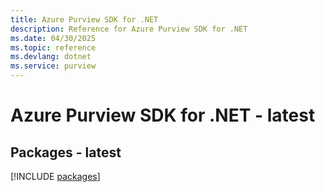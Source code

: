```yaml
---
title: Azure Purview SDK for .NET
description: Reference for Azure Purview SDK for .NET
ms.date: 04/30/2025
ms.topic: reference
ms.devlang: dotnet
ms.service: purview
---
```

# Azure Purview SDK for .NET - latest
## Packages - latest
[!INCLUDE [packages](purview-index.md)]